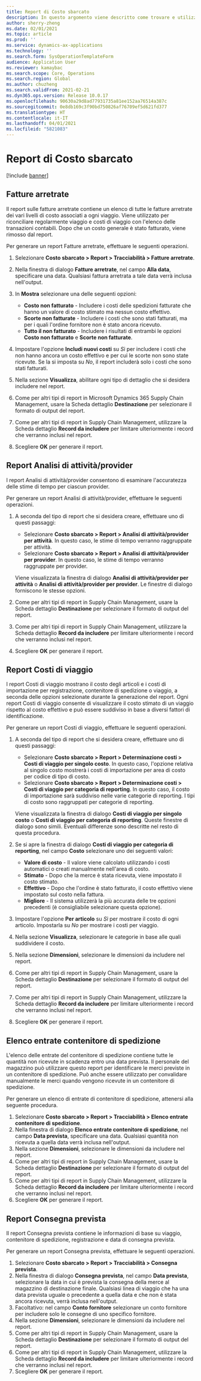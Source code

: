 ```yaml
---
title: Report di Costo sbarcato
description: In questo argomento viene descritto come trovare e utilizzare vari tipi di report disponibili per il modulo Costo sbarcato.
author: sherry-zheng
ms.date: 02/01/2021
ms.topic: article
ms.prod: ''
ms.service: dynamics-ax-applications
ms.technology: ''
ms.search.form: SysOperationTemplateForm
audience: Application User
ms.reviewer: kamaybac
ms.search.scope: Core, Operations
ms.search.region: Global
ms.author: chuzheng
ms.search.validFrom: 2021-02-21
ms.dyn365.ops.version: Release 10.0.17
ms.openlocfilehash: 90630a29d8ad77931735a81ee152aa76514a387c
ms.sourcegitcommit: 0e8db169c3f90bd750826af76709ef5d621fd377
ms.translationtype: HT
ms.contentlocale: it-IT
ms.lasthandoff: 04/01/2021
ms.locfileid: "5821083"
---
```

# <a name="landed-cost-reports"></a>Report di Costo sbarcato

[!include [banner](../../includes/banner.md)]

## <a name="outstanding-invoices"></a>Fatture arretrate

Il report sulle fatture arretrate contiene un elenco di tutte le fatture arretrate dei vari livelli di costo associati a ogni viaggio. Viene utilizzato per riconciliare regolarmente viaggio e costi di viaggio con l'elenco delle transazioni contabili. Dopo che un costo generale è stato fatturato, viene rimosso dal report.

Per generare un report Fatture arretrate, effettuare le seguenti operazioni.

1. Selezionare **Costo sbarcato \> Report \> Tracciabilità \> Fatture arretrate**.
1. Nella finestra di dialogo **Fatture arretrate**, nel campo **Alla data**, specificare una data. Qualsiasi fattura arretrata a tale data verrà inclusa nell'output.
1. In **Mostra** selezionare una delle seguenti opzioni:

    - **Costo non fatturato** - Includere i costi delle spedizioni fatturate che hanno un valore di costo stimato ma nessun costo effettivo.
    - **Scorte non fatturate** - Includere i costi che sono stati fatturati, ma per i quali l'ordine fornitore non è stato ancora ricevuto.
    - **Tutto il non fatturato** - Includere i risultati di entrambi le opzioni **Costo non fatturato** e **Scorte non fatturate**.

1. Impostare l'opzione **Includi nuovi costi** su *Sì* per includere i costi che non hanno ancora un costo effettivo e per cui le scorte non sono state ricevute. Se la si imposta su *No*, il report includerà solo i costi che sono stati fatturati.
1. Nella sezione **Visualizza**, abilitare ogni tipo di dettaglio che si desidera includere nel report.
1. Come per altri tipi di report in Microsoft Dynamics 365 Supply Chain Management, usare la Scheda dettaglio **Destinazione** per selezionare il formato di output del report.
1. Come per altri tipi di report in Supply Chain Management, utilizzare la Scheda dettaglio **Record da includere** per limitare ulteriormente i record che verranno inclusi nel report.
1. Scegliere **OK** per generare il report.

## <a name="activityprovider-analysis-reports"></a>Report Analisi di attività/provider

I report Analisi di attività/provider consentono di esaminare l'accuratezza delle stime di tempo per ciascun provider.

Per generare un report Analisi di attività/provider, effettuare le seguenti operazioni.

1. A seconda del tipo di report che si desidera creare, effettuare uno di questi passaggi:

    - Selezionare **Costo sbarcato \> Report \> Analisi di attività/provider per attività**. In questo caso, le stime di tempo verranno raggruppate per attività.
    - Selezionare **Costo sbarcato \> Report \> Analisi di attività/provider per provider**. In questo caso, le stime di tempo verranno raggruppate per provider.

    Viene visualizzata la finestra di dialogo **Analisi di attività/provider per attività** o **Analisi di attività/provider per provider**. Le finestre di dialogo forniscono le stesse opzioni.

1. Come per altri tipi di report in Supply Chain Management, usare la Scheda dettaglio **Destinazione** per selezionare il formato di output del report.
1. Come per altri tipi di report in Supply Chain Management, utilizzare la Scheda dettaglio **Record da includere** per limitare ulteriormente i record che verranno inclusi nel report.
1. Scegliere **OK** per generare il report.

## <a name="voyage-costing-reports"></a>Report Costi di viaggio

I report Costi di viaggio mostrano il costo degli articoli e i costi di importazione per registrazione, contenitore di spedizione o viaggio, a seconda delle opzioni selezionate durante la generazione del report. Ogni report Costi di viaggio consente di visualizzare il costo stimato di un viaggio rispetto al costo effettivo e può essere suddiviso in base a diversi fattori di identificazione.

Per generare un report Costi di viaggio, effettuare le seguenti operazioni.

1. A seconda del tipo di report che si desidera creare, effettuare uno di questi passaggi:

    - Selezionare **Costo sbarcato \> Report \> Determinazione costi \> Costi di viaggio per singolo costo**. In questo caso, l'opzione relativa al singolo costo mostrerà i costi di importazione per area di costo per codice di tipo di costo.
    - Selezionare **Costo sbarcato \> Report \> Determinazione costi \> Costi di viaggio per categoria di reporting**. In questo caso, il costo di importazione sarà suddiviso nelle varie categorie di reporting. I tipi di costo sono raggruppati per categorie di reporting.

    Viene visualizzata la finestra di dialogo **Costi di viaggio per singolo costo** o **Costi di viaggio per categoria di reporting**. Queste finestre di dialogo sono simili. Eventuali differenze sono descritte nel resto di questa procedura.

1. Se si apre la finestra di dialogo **Costi di viaggio per categoria di reporting**, nel campo **Costo** selezionare uno dei seguenti valori:

    - **Valore di costo** - Il valore viene calcolato utilizzando i costi automatici o creati manualmente nell'area di costo.
    - **Stimato** - Dopo che la merce è stata ricevuta, viene impostato il costo stimato.
    - **Effettivo** - Dopo che l'ordine è stato fatturato, il costo effettivo viene impostato sul costo nella fattura.
    - **Migliore** - Il sistema utilizzerà la più accurata delle tre opzioni precedenti (è consigliabile selezionare questa opzione).

1. Impostare l'opzione **Per articolo** su *Sì* per mostrare il costo di ogni articolo. Impostarla su *No* per mostrare i costi per viaggio.
1. Nella sezione **Visualizza**, selezionare le categorie in base alle quali suddividere il costo.
1. Nella sezione **Dimensioni**, selezionare le dimensioni da includere nel report.
1. Come per altri tipi di report in Supply Chain Management, usare la Scheda dettaglio **Destinazione** per selezionare il formato di output del report.
1. Come per altri tipi di report in Supply Chain Management, utilizzare la Scheda dettaglio **Record da includere** per limitare ulteriormente i record che verranno inclusi nel report.
1. Scegliere **OK** per generare il report.

## <a name="shipping-container-receipts-list"></a>Elenco entrate contenitore di spedizione

L'elenco delle entrate del contenitore di spedizione contiene tutte le quantità non ricevute in scadenza entro una data prevista. Il personale del magazzino può utilizzare questo report per identificare le merci previste in un contenitore di spedizione. Può anche essere utilizzato per convalidare manualmente le merci quando vengono ricevute in un contenitore di spedizione.

Per generare un elenco di entrate di contenitore di spedizione, attenersi alla seguente procedura.

1. Selezionare **Costo sbarcato \> Report \> Tracciabilità \> Elenco entrate contenitore di spedizione**.
1. Nella finestra di dialogo **Elenco entrate contenitore di spedizione**, nel campo **Data prevista**, specificare una data. Qualsiasi quantità non ricevuta a quella data verrà inclusa nell'output.
1. Nella sezione **Dimensioni**, selezionare le dimensioni da includere nel report.
1. Come per altri tipi di report in Supply Chain Management, usare la Scheda dettaglio **Destinazione** per selezionare il formato di output del report.
1. Come per altri tipi di report in Supply Chain Management, utilizzare la Scheda dettaglio **Record da includere** per limitare ulteriormente i record che verranno inclusi nel report.
1. Scegliere **OK** per generare il report.

## <a name="expected-delivery-report"></a>Report Consegna prevista

Il report Consegna prevista contiene le informazioni di base su viaggio, contenitore di spedizione, registrazione e data di consegna prevista.

Per generare un report Consegna prevista, effettuare le seguenti operazioni.

1. Selezionare **Costo sbarcato \> Report \> Tracciabilità \> Consegna prevista**.
1. Nella finestra di dialogo **Consegna prevista**, nel campo **Data prevista**, selezionare la data in cui è prevista la consegna della merce al magazzino di destinazione finale. Qualsiasi linea di viaggio che ha una data prevista uguale o precedente a quella data e che non è stata ancora ricevuta, verrà inclusa nell'output.
1. Facoltativo: nel campo **Conto fornitore** selezionare un conto fornitore per includere solo le consegne di uno specifico fornitore.
1. Nella sezione **Dimensioni**, selezionare le dimensioni da includere nel report.
1. Come per altri tipi di report in Supply Chain Management, usare la Scheda dettaglio **Destinazione** per selezionare il formato di output del report.
1. Come per altri tipi di report in Supply Chain Management, utilizzare la Scheda dettaglio **Record da includere** per limitare ulteriormente i record che verranno inclusi nel report.
1. Scegliere **OK** per generare il report.
